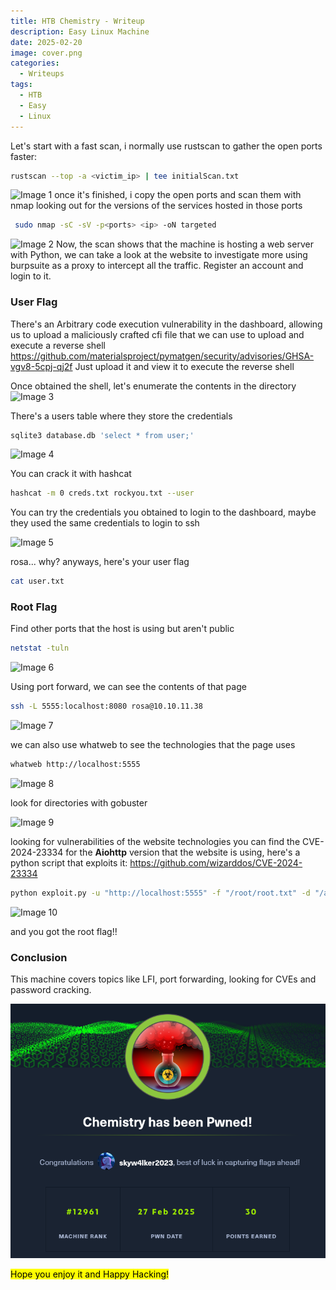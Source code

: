 ```yaml
---
title: HTB Chemistry - Writeup
description: Easy Linux Machine
date: 2025-02-20
image: cover.png
categories:
  - Writeups
tags:
  - HTB
  - Easy
  - Linux
---
```

Let's start with a fast scan, i normally use rustscan to gather the open ports faster:
```sh
rustscan --top -a <victim_ip> | tee initialScan.txt
```
![Image 1](blog/content/post/htb-chemistry/1.png)
once it's finished, i copy the open ports and scan them with nmap looking out for the versions of the services hosted in those ports
```sh
 sudo nmap -sC -sV -p<ports> <ip> -oN targeted
```
![Image 2](blog/content/post/htb-chemistry/2.png)
Now, the scan shows that the machine is hosting a web server with Python, we can take a look at the website to investigate more using burpsuite as a proxy to intercept all the traffic.
Register an account and login to it. 
### User Flag
There's an Arbitrary code execution vulnerability in the dashboard, allowing us to upload a maliciously crafted cfi file that we can use to upload and execute a reverse shell
https://github.com/materialsproject/pymatgen/security/advisories/GHSA-vgv8-5cpj-qj2f
Just upload it and view it to execute the reverse shell

Once obtained the shell, let's enumerate the contents in the directory
![Image 3](blog/content/post/htb-chemistry/3.png)

There's a users table where they store the credentials
```sh
sqlite3 database.db 'select * from user;'
```
![Image 4](blog/content/post/htb-chemistry/4.png)

You can crack it with hashcat
```sh
hashcat -m 0 creds.txt rockyou.txt --user
```
You can try the credentials you obtained to login to the dashboard, maybe they used the same credentials to login to ssh

![Image 5](blog/content/post/htb-chemistry/5.png)

rosa... why?
anyways, here's your user flag
```sh
cat user.txt
```

### Root Flag
Find other ports that the host is using but aren't public 
```bash
netstat -tuln
```
![Image 6](blog/content/post/htb-chemistry/6.png)

Using port forward, we can see the contents of that page
```sh
ssh -L 5555:localhost:8080 rosa@10.10.11.38
```
![Image 7](blog/content/post/htb-chemistry/9.png)

we can also use whatweb to see the technologies that the page uses
```sh
whatweb http://localhost:5555
```
![Image 8](blog/content/post/htb-chemistry/8.png)

look for directories with gobuster

![Image 9](blog/content/post/htb-chemistry/7.png)

looking for vulnerabilities of the website technologies you can find the CVE-2024-23334
for the **Aiohttp** version that the website is using, here's a python script that exploits it:
https://github.com/wizarddos/CVE-2024-23334
```sh
python exploit.py -u "http://localhost:5555" -f "/root/root.txt" -d "/assets"
```
![Image 10](blog/content/post/htb-chemistry/10.png)

and you got the root flag!!

### Conclusion
This machine covers topics like LFI, port forwarding, looking for CVEs and password cracking.

![Final](11.png)

<mark>Hope you enjoy it and Happy Hacking!</mark>

